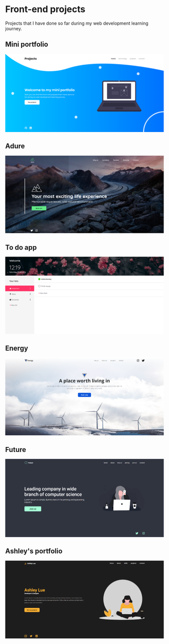 # Front-end projects

Projects that I have done so far during my web development learning journey.

## Mini portfolio

![](/img/projects/Portfolio.png)

## Adure

![](/img/projects/adure.png)

## To do app

![](/img/projects/todo.png)

## Energy

![](/img/projects/energy.png)

## Future

![](/img/projects/future.png)

## Ashley's portfolio

![](/img/projects/ashley.png)
